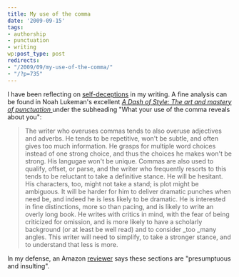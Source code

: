 ```yaml
---
title: My use of the comma
date: '2009-09-15'
tags:
- authorship
- punctuation
- writing
wp:post_type: post
redirects:
- "/2009/09/my-use-of-the-comma/"
- "/?p=735"
---
```


I have been reflecting on [self-deceptions](http://www.island94.org/2009/03/pratfalls-to-writing-authentically/) in my writing. A fine analysis can be found in Noah Lukeman's excellent [_A Dash of Style: The art and mastery of punctuation_ ](http://www.amazon.com/Dash-Style-Art-Mastery-Punctuation/dp/039306087X) under the subheading "What your use of the comma reveals about you":

> The writer who overuses commas tends to also overuse adjectives and adverbs. He tends to be repetitive, won't be subtle, and often gives too much information. He grasps for multiple word choices instead of one strong choice, and thus the choices he makes won't be strong. His langugae won't be unique. Commas are also used to qualify, offset, or parse, and the writer who frequently resorts to this tends to be reluctant to take a definitive stance. He will be hesitant. His characters, too, might not take a stand; is plot might be ambiguous. It will be harder for him to deliver dramatic punches when need be, and indeed he is less likely to be dramatic. He is interested in fine distinctions, more so than pacing, and is likely to write an overly long book. He writes with critics in mind, with the fear of being criticized for omission, and is more likely to have a scholarly background (or at least be well read) and to consider _too _many angles. This writer will need to simplify, to take a stronger stance, and to understand that less is more.

In my defense, an Amazon [reviewer](http://www.amazon.com/review/R2F9DP32GIFWRN/ref=cm_cr_rdp_perm) says these sections are "presumptuous and insulting".
